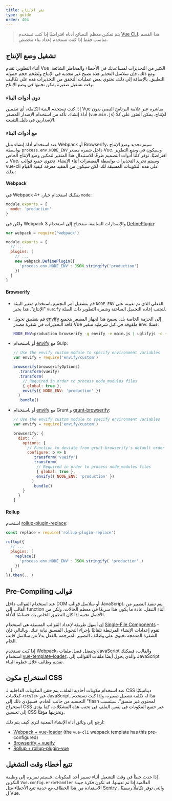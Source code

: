 ```yaml
---
title: نشر الإنتاج
type: guide
order: 404
---
```


> يتم تمكين معظم النصائح أدناه افتراضيًا إذا كنت تستخدم [Vue CLI](https://cli.vuejs.org). هذا القسم مناسب فقط إذا كنت تستخدم إعداد بناء مخصص.

## تشغيل وضع الإنتاج

أثناء التطوير، تقدم Vue الكثير من التحذيرات لمساعدتك في الأخطاء والمخاطر الشائعة. ومع ذلك، فإن سلاسل التحذير هذه تصبح غير مجدية في الإنتاج وتُضَخم حجم حمولة التطبيق. بالإضافة إلى ذلك، تحتوي بعض عمليات التحقق من التحذيرات هذه على تكاليف وقت تشغيل صغيرة يمكن تجنبها في وضع الإنتاج.

### دون أدوات البناء

إذا كنت تستخدم البنية الكاملة، أي تضمين Vue مباشرة عبر علامة البرنامج النصي بدون أداة إنشاء، تأكد من استخدام الإصدار المصغر (`vue.min.js`) للإنتاج. يمكن العثور على كلا الإصدارين في [دليل التثبيت](installation.html#Direct-lt-script-gt-Include).

### مع أدوات البناء

عند استخدام أداة إنشاء مثل Webpack أو Browserify، سيتم تحديد وضع الإنتاج بواسطة `process.env.NODE_ENV` داخل شفرة مصدر Vue، وسيكون في وضع التطوير افتراضيًا. توفر كلتا أدوات التصميم طرقًا للاستبدال هذا المتغير لتمكين وضع الإنتاج الخاص بـ Vue، وسيتم تجريد التحذيرات بواسطة المصغرات أثناء الإنشاء. تحتوي جميع قوالب vue-cli على هذه التكوينات المسبقة لك، لكن سيكون من المفيد معرفة كيفية القيام بذلك:

#### Webpack

في Webpack 4+ ،يمكنك استخدام خيار `mode`:

``` js
module.exports = {
  mode: 'production'
}
```

ولكن في Webpack 3 والإصدارات السابقة، ستحتاج إلى استخدام [DefinePlugin](https://webpack.js.org/plugins/define-plugin/):

``` js
var webpack = require('webpack')

module.exports = {
  // ...
  plugins: [
    // ...
    new webpack.DefinePlugin({
      'process.env.NODE_ENV': JSON.stringify('production')
    })
  ]
}
```

#### Browserify

- قم بتشغيل أمر التجميع باستخدام متغير البيئة `NODE_ENV` الفعلي الذي تم تعيينه على "الإنتاج". هذا يخبر `vueify` لتجنب  إعادة التحميل الساخنة وشفرة التطوير ذات الصلة.

- قم بتطبيق تحويل [envify](https://github.com/hughsk/envify) إلى الحزمة الخاصة بك. يسمح هذا لجهاز المصغر بتجميع كافة التحذيرات في شفرة مصدر Vue ملفوفة في كتل شرطية متغير env. فمثلا:

  ``` bash
  NODE_ENV=production browserify -g envify -e main.js | uglifyjs -c -m > build.js
  ```

- أو باستخدام [envify](https://github.com/hughsk/envify) مع Gulp:

  ``` js
  // Use the envify custom module to specify environment variables
  var envify = require('envify/custom')

  browserify(browserifyOptions)
    .transform(vueify)
    .transform(
      // Required in order to process node_modules files
      { global: true },
      envify({ NODE_ENV: 'production' })
    )
    .bundle()
  ```

- أو باستخدام [envify](https://github.com/hughsk/envify) مع Grunt و [grunt-browserify](https://github.com/jmreidy/grunt-browserify):

  ``` js
  // Use the envify custom module to specify environment variables
  var envify = require('envify/custom')

  browserify: {
    dist: {
      options: {
        // Function to deviate from grunt-browserify's default order
        configure: b => b
          .transform('vueify')
          .transform(
            // Required in order to process node_modules files
            { global: true },
            envify({ NODE_ENV: 'production' })
          )
          .bundle()
      }
    }
  }
  ```

#### Rollup

استخدم [rollup-plugin-replace](https://github.com/rollup/rollup-plugin-replace):

``` js
const replace = require('rollup-plugin-replace')

rollup({
  // ...
  plugins: [
    replace({
      'process.env.NODE_ENV': JSON.stringify( 'production' )
    })
  ]
}).then(...)
```

## Pre-Compiling قوالب

عند استخدام القوالب داخل DOM أو سلاسل قوالب JavaScript، يتم تنفيذ التصيير من القالب إلى function أثناء التنقل. عادة ما يكون هذا سريعًا في معظم الحالات، ولكن من الأفضل تجنبه إذا كان التطبيق الخاص بك حساسًا للأداء.

إن أسهل طريقة لإعداد القوالب المسبقة هي استخدام [Single-File Components](single-file-components.html) - تقوم إعدادات الإنشاء المرتبطة تلقائيًا بإجراء التحويل المسبق نيابة عنك، وبالتالي فإن الشفرة المدمجة تحتوي على وظائف التصيير المترجمة بالفعل بدلاً من سلاسل قالب الخام.

إذا كنت تستخدم Webpack، وتفضل فصل ملفات JavaScript والقالب، فيمكنك استخدام [vue-template-loader](https://github.com/ktsn/vue-template-loader)، والذي يحول أيضًا ملفات القوالب إلى JavaScript تقديم وظائف خلال خطوة البناء.

## استخراج مكون CSS

عند استخدام مكونات أحادية الملف، يتم حقن المكونات الداخلية لـ CSS ديناميكيًا كعلامات `<style>` عبر JavaScript. هذا له تكلفة تشغيل صغيرة، وإذا كنت تستخدم التجسيد من جانب الخادم، فسيؤدي ذلك إلى "flash لمحتوى غير منسق". سيتسبب استخراج CSS عبر جميع المكونات في نفس الملف في تجنب هذه المشكلات، كما يؤدي إلى تحسين CSS وتخزينها مؤقتًا.

ارجع إلى وثائق أداة الإنشاء المعنية لترى كيف يتم ذلك:

- [Webpack + vue-loader](https://vue-loader.vuejs.org/en/configurations/extract-css.html) (the `vue-cli` webpack template has this pre-configured)
- [Browserify + vueify](https://github.com/vuejs/vueify#css-extraction)
- [Rollup + rollup-plugin-vue](https://vuejs.github.io/rollup-plugin-vue/#/en/2.3/?id=custom-handler)

## تتبع أخطاء وقت التشغيل

إذا حدث خطأ في وقت التشغيل أثناء تصيير أحد المكونات، فسيتم تمريره إلى وظيفة التكوين `Vue.config.errorHandler` العالمية إذا تم تعيينها. قد تكون فكرة جيدة الاستفادة من هذا الخطاف مع خدمة تتبع الأخطاء مثل [Sentry](https://sentry.io) ، والتي توفر [تكاملًا رسميًا](https://sentry.io/for/vue/) ل Vue.
